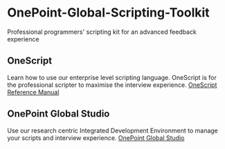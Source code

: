 # OnePoint-Global-Scripting-Toolkit
Professional programmers' scripting kit for an advanced feedback experience

## OneScript
Learn how to use our enterprise level scripting language. OneScript is for the professional scripter to maximise the interview experience.
[OneScript Reference Manual](http://resources.onepointglobal.com/onescript/)

## OnePoint Global Studio
Use our research centric Integrated Development Environment to manage your scripts and interview experience.
[OnePoint Global Studio](http://resources.onepointglobal.com/onepoint-studio/)
